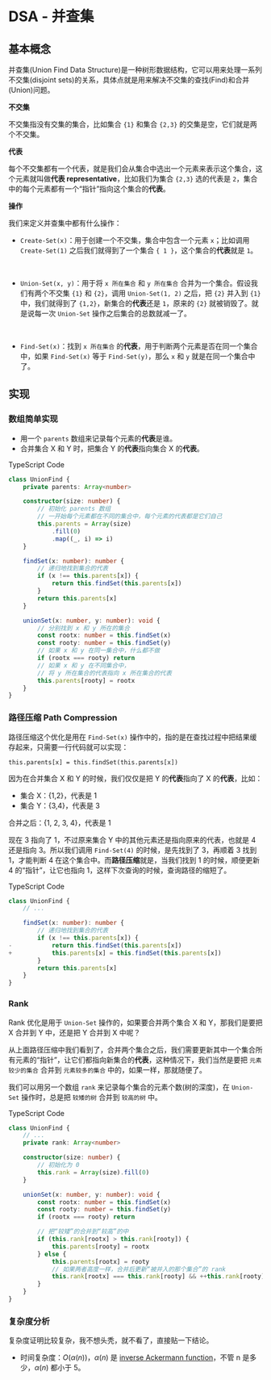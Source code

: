 # DSA - 并查集

## 基本概念

并查集(Union Find Data Structure)是一种树形数据结构，它可以用来处理一系列不交集(disjoint sets)的关系，具体点就是用来解决不交集的查找(Find)和合并(Union)问题。

**不交集**

不交集指没有交集的集合，比如集合 `{1}` 和集合 `{2,3}` 的交集是空，它们就是两个不交集。

**代表**

每个不交集都有一个代表，就是我们会从集合中选出一个元素来表示这个集合，这个元素就叫做**代表 representative**，比如我们为集合 `{2,3}` 选的代表是 `2`，集合中的每个元素都有一个“指针”指向这个集合的**代表**。

**操作**

我们来定义并查集中都有什么操作：

-   `Create-Set(x)`：用于创建一个不交集，集合中包含一个元素 `x`；比如调用 `Create-Set(1)` 之后我们就得到了一个集合 `{ 1 }`，这个集合的**代表**就是 `1`。

<br>

-   `Union-Set(x, y)`：用于将 `x 所在集合` 和 `y 所在集合` 合并为一个集合。假设我们有两个不交集 `{1}` 和 `{2}`，调用 `Union-Set(1, 2)` 之后，把 `{2}` 并入到 `{1}` 中，我们就得到了 `{1,2}`，新集合的**代表**还是 `1`，原来的 `{2}` 就被销毁了。就是说每一次 `Union-Set` 操作之后集合的总数就减一了。

<br>

-   `Find-Set(x)`：找到 `x 所在集合` 的**代表**，用于判断两个元素是否在同一个集合中，如果 `Find-Set(x)` 等于 `Find-Set(y)`，那么 `x` 和 `y` 就是在同一个集合中了。

## 实现

### 数组简单实现

-   用一个 `parents` 数组来记录每个元素的**代表**是谁。
-   合并集合 X 和 Y 时，把集合 Y 的**代表**指向集合 X 的**代表**。

TypeScript Code

```ts
class UnionFind {
    private parents: Array<number>

    constructor(size: number) {
        // 初始化 parents 数组
        // 一开始每个元素都在不同的集合中，每个元素的代表都是它们自己
        this.parents = Array(size)
            .fill(0)
            .map((_, i) => i)
    }

    findSet(x: number): number {
        // 递归地找到集合的代表
        if (x !== this.parents[x]) {
            return this.findSet(this.parents[x])
        }
        return this.parents[x]
    }

    unionSet(x: number, y: number): void {
        // 分别找到 x 和 y 所在的集合
        const rootx: number = this.findSet(x)
        const rooty: number = this.findSet(y)
        // 如果 x 和 y 在同一集合中，什么都不做
        if (rootx === rooty) return
        // 如果 x 和 y 在不同集合中，
        // 将 y 所在集合的代表指向 x 所在集合的代表
        this.parents[rooty] = rootx
    }
}
```

### 路径压缩 Path Compression

路径压缩这个优化是用在 `Find-Set(x)` 操作中的，指的是在查找过程中把结果缓存起来，只需要一行代码就可以实现：

`this.parents[x] = this.findSet(this.parents[x])`

因为在合并集合 X 和 Y 的时候，我们仅仅是把 Y 的**代表**指向了 X 的**代表**，比如：

-   集合 X：{1,2}，代表是 1
-   集合 Y：{3,4}，代表是 3

合并之后：{1, 2, 3, 4}，代表是 1

现在 3 指向了 1，不过原来集合 Y 中的其他元素还是指向原来的代表，也就是 4 还是指向 3。所以我们调用 `Find-Set(4)` 的时候，是先找到了 3，再顺着 3 找到 1，才能判断 4 在这个集合中。而**路径压缩**就是，当我们找到 1 的时候，顺便更新 4 的“指针”，让它也指向 1，这样下次查询的时候，查询路径的缩短了。

TypeScript Code

```ts
class UnionFind {
    // ...

    findSet(x: number): number {
        // 递归地找到集合的代表
        if (x !== this.parents[x]) {
-           return this.findSet(this.parents[x])
+           this.parents[x] = this.findSet(this.parents[x])
        }
        return this.parents[x]
    }
}
```

### Rank

Rank 优化是用于 `Union-Set` 操作的，如果要合并两个集合 X 和 Y，那我们是要把 X 合并到 Y 中，还是把 Y 合并到 X 中呢？

从上面路径压缩中我们看到了，合并两个集合之后，我们需要更新其中一个集合所有元素的“指针”，让它们都指向新集合的**代表**，这种情况下，我们当然是要把 `元素较少的集合` 合并到 `元素较多的集合` 中的，如果一样，那就随便了。

我们可以用另一个数组 `rank` 来记录每个集合的元素个数(树的深度)，在 `Union-Set` 操作时，总是把 `较矮的树` 合并到 `较高的树` 中。

TypeScript Code

```ts
class UnionFind {
    // ...
    private rank: Array<number>

    constructor(size: number) {
        // 初始化为 0
        this.rank = Array(size).fill(0)
    }

    unionSet(x: number, y: number): void {
        const rootx: number = this.findSet(x)
        const rooty: number = this.findSet(y)
        if (rootx === rooty) return

        // 把“较矮”的合并到“较高”的中
        if (this.rank[rootx] > this.rank[rooty]) {
            this.parents[rooty] = rootx
        } else {
            this.parents[rootx] = rooty
            // 如果两者高度一样，合并后更新“被并入的那个集合”的 rank
            this.rank[rootx] === this.rank[rooty] && ++this.rank[rooty]
        }
    }
}
```

### 复杂度分析

复杂度证明比较复杂，我不想头秃，就不看了，直接贴一下结论。

-   时间复杂度：$O(α(n))$，$α(n)$ 是 [inverse Ackermann function](https://en.wikipedia.org/wiki/Ackermann_function#Inverse)，不管 n 是多少，$α(n)$ 都小于 5。
